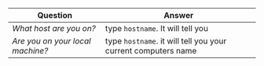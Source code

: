 Question | Answer
--- | ---
*What host are you on?* | type `hostname`. It will tell you
*Are you on your local machine?* | type `hostname`. it will tell you your current computers name
